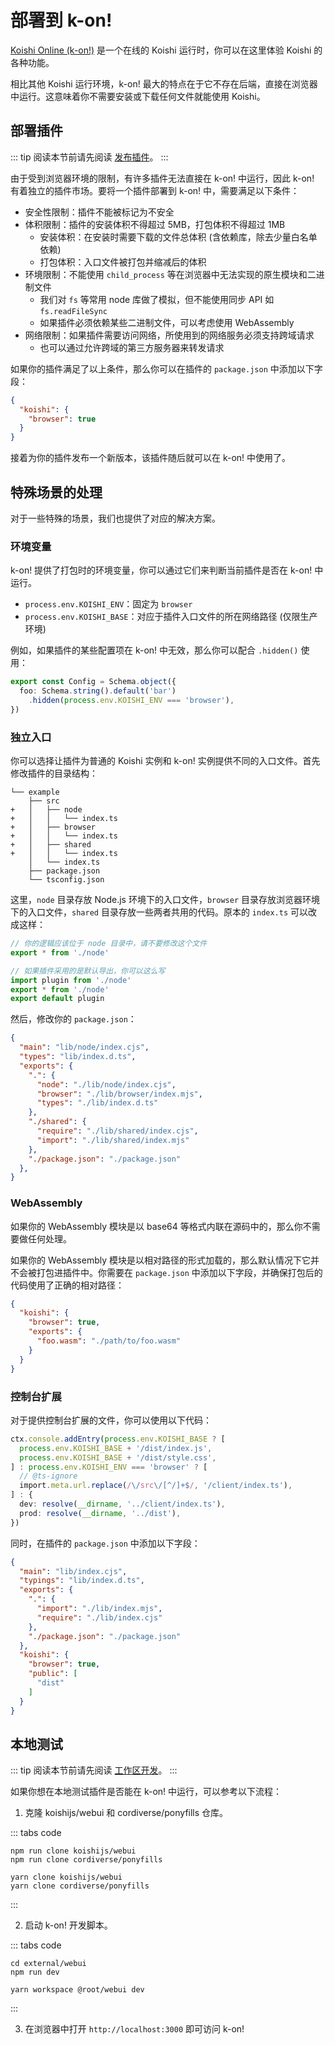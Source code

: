 # 部署到 k-on!

[Koishi Online (k-on!)](https://koishi.online/) 是一个在线的 Koishi 运行时，你可以在这里体验 Koishi 的各种功能。

相比其他 Koishi 运行环境，k-on! 最大的特点在于它不存在后端，直接在浏览器中运行。这意味着你不需要安装或下载任何文件就能使用 Koishi。

## 部署插件

::: tip
阅读本节前请先阅读 [发布插件](../../guide/develop/publish.md)。
:::

由于受到浏览器环境的限制，有许多插件无法直接在 k-on! 中运行，因此 k-on! 有着独立的插件市场。要将一个插件部署到 k-on! 中，需要满足以下条件：

- 安全性限制：插件不能被标记为不安全
- 体积限制：插件的安装体积不得超过 5MB，打包体积不得超过 1MB
  - 安装体积：在安装时需要下载的文件总体积 (含依赖库，除去少量白名单依赖)
  - 打包体积：入口文件被打包并缩减后的体积
- 环境限制：不能使用 `child_process` 等在浏览器中无法实现的原生模块和二进制文件
  - 我们对 `fs` 等常用 node 库做了模拟，但不能使用同步 API 如 `fs.readFileSync`
  - 如果插件必须依赖某些二进制文件，可以考虑使用 WebAssembly
- 网络限制：如果插件需要访问网络，所使用到的网络服务必须支持跨域请求
  - 也可以通过允许跨域的第三方服务器来转发请求

如果你的插件满足了以上条件，那么你可以在插件的 `package.json` 中添加以下字段：

```json
{
  "koishi": {
    "browser": true
  }
}
```

接着为你的插件发布一个新版本，该插件随后就可以在 k-on! 中使用了。

## 特殊场景的处理

对于一些特殊的场景，我们也提供了对应的解决方案。

### 环境变量

k-on! 提供了打包时的环境变量，你可以通过它们来判断当前插件是否在 k-on! 中运行。

- `process.env.KOISHI_ENV`：固定为 `browser`
- `process.env.KOISHI_BASE`：对应于插件入口文件的所在网络路径 (仅限生产环境)

例如，如果插件的某些配置项在 k-on! 中无效，那么你可以配合 `.hidden()` 使用：

```ts
export const Config = Schema.object({
  foo: Schema.string().default('bar')
    .hidden(process.env.KOISHI_ENV === 'browser'),
})
```

### 独立入口

你可以选择让插件为普通的 Koishi 实例和 k-on! 实例提供不同的入口文件。首先修改插件的目录结构：

```diff{3-8}
└── example
    ├── src
+   │   ├── node
+   │   │   └── index.ts
+   │   ├── browser
+   │   │   └── index.ts
+   │   ├── shared
+   │   │   └── index.ts
    │   └── index.ts
    ├── package.json
    └── tsconfig.json
```

这里，`node` 目录存放 Node.js 环境下的入口文件，`browser` 目录存放浏览器环境下的入口文件，`shared` 目录存放一些两者共用的代码。原本的 `index.ts` 可以改成这样：

```ts
// 你的逻辑应该位于 node 目录中，请不要修改这个文件
export * from './node'

// 如果插件采用的是默认导出，你可以这么写
import plugin from './node'
export * from './node'
export default plugin
```

然后，修改你的 `package.json`：

```json title=package.json
{
  "main": "lib/node/index.cjs",
  "types": "lib/index.d.ts",
  "exports": {
    ".": {
      "node": "./lib/node/index.cjs",
      "browser": "./lib/browser/index.mjs",
      "types": "./lib/index.d.ts"
    },
    "./shared": {
      "require": "./lib/shared/index.cjs",
      "import": "./lib/shared/index.mjs"
    },
    "./package.json": "./package.json"
  },
}
```

### WebAssembly

如果你的 WebAssembly 模块是以 base64 等格式内联在源码中的，那么你不需要做任何处理。

如果你的 WebAssembly 模块是以相对路径的形式加载的，那么默认情况下它并不会被打包进插件中。你需要在 `package.json` 中添加以下字段，并确保打包后的代码使用了正确的相对路径：

```json
{
  "koishi": {
    "browser": true,
    "exports": {
      "foo.wasm": "./path/to/foo.wasm"
    }
  }
}
```

### 控制台扩展

对于提供控制台扩展的文件，你可以使用以下代码：

```ts
ctx.console.addEntry(process.env.KOISHI_BASE ? [
  process.env.KOISHI_BASE + '/dist/index.js',
  process.env.KOISHI_BASE + '/dist/style.css',
] : process.env.KOISHI_ENV === 'browser' ? [
  // @ts-ignore
  import.meta.url.replace(/\/src\/[^/]+$/, '/client/index.ts'),
] : {
  dev: resolve(__dirname, '../client/index.ts'),
  prod: resolve(__dirname, '../dist'),
})
```

同时，在插件的 `package.json` 中添加以下字段：

```json
{
  "main": "lib/index.cjs",
  "typings": "lib/index.d.ts",
  "exports": {
    ".": {
      "import": "./lib/index.mjs",
      "require": "./lib/index.cjs"
    },
    "./package.json": "./package.json"
  },
  "koishi": {
    "browser": true,
    "public": [
      "dist"
    ]
  }
}
```

## 本地测试

::: tip
阅读本节前请先阅读 [工作区开发](../../guide/develop/workspace.md)。
:::

如果你想在本地测试插件是否能在 k-on! 中运行，可以参考以下流程：

1. 克隆 koishijs/webui 和 cordiverse/ponyfills 仓库。

::: tabs code
```npm
npm run clone koishijs/webui
npm run clone cordiverse/ponyfills
```
```yarn
yarn clone koishijs/webui
yarn clone cordiverse/ponyfills
```
:::

2. 启动 k-on! 开发脚本。

::: tabs code
```npm
cd external/webui
npm run dev
```
```yarn
yarn workspace @root/webui dev
```
:::

3. 在浏览器中打开 `http://localhost:3000` 即可访问 k-on!
